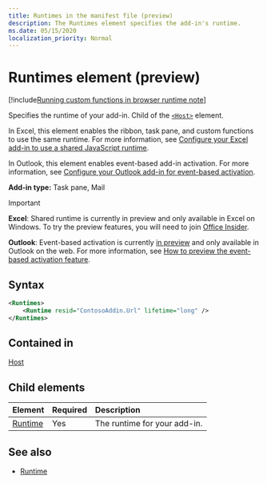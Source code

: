 ```yaml
---
title: Runtimes in the manifest file (preview)
description: The Runtimes element specifies the add-in's runtime.
ms.date: 05/15/2020
localization_priority: Normal
---
```


# Runtimes element (preview)

[!include[Running custom functions in browser runtime note](../../includes/excel-shared-runtime-preview-note.md)]

Specifies the runtime of your add-in. Child of the [`<Host>`](host.md) element.

In Excel, this element enables the ribbon, task pane, and custom functions to use the same runtime. For more information, see [Configure your Excel add-in to use a shared JavaScript runtime](../../excel/configure-your-add-in-to-use-a-shared-runtime.md).

In Outlook, this element enables event-based add-in activation. For more information, see [Configure your Outlook add-in for event-based activation](../../outlook/autolaunch.md).

**Add-in type:** Task pane, Mail

> [!IMPORTANT]
> **Excel**: Shared runtime is currently in preview and only available in Excel on Windows. To try the preview features, you will need to join [Office Insider](https://insider.office.com/).
>
> **Outlook**: Event-based activation is currently [in preview](../../reference/objectmodel/preview-requirement-set/outlook-requirement-set-preview.md) and only available in Outlook on the web. For more information, see [How to preview the event-based activation feature](../../outlook/autolaunch.md#how-to-preview-event-based-activation-feature).

## Syntax

```XML
<Runtimes>
    <Runtime resid="ContosoAddin.Url" lifetime="long" />
</Runtimes>
```

## Contained in

[Host](host.md)

## Child elements

|  Element |  Required  |  Description  |
|:-----|:-----|:-----|
| [Runtime](runtime.md) | Yes |  The runtime for your add-in. |

## See also

- [Runtime](runtime.md)
